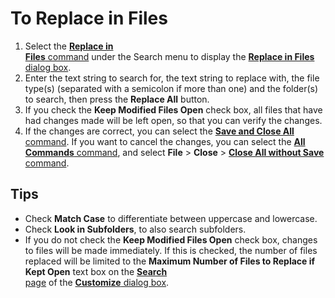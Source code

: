 # To Replace in Files

1. Select the [**Replace in**\
**Files** command](../../cmd/search/replace_in_files) under the Search menu to display the
[**Replace in Files** \
dialog box](../../dlg/replace_in_files/index).
2. Enter the text string to search for, the text string to replace with, the file type(s) (separated with a semicolon if more than one) and the folder(s) to search, then press the
**Replace All**
button.
3. If you check the **Keep Modified Files Open** check box,
all files that have had changes made will be left open, so that you can verify
the changes.
4. If the changes are correct, you can select the
[**Save and Close All** command](../../cmd/file/save_exit_all).
If you want to cancel the changes, you can select the
[**All Commands** command](../../cmd/tools/all_commands),
and select **File** \> **Close** \> [**Close All without Save** command](../../cmd/file/quit_all).

## Tips

- Check **Match Case** to differentiate between uppercase and lowercase.
- Check **Look in Subfolders**, to also search subfolders.
- If you do not check the
**Keep Modified Files Open** check box,
changes to files will be made immediately. If this is checked, the number of files replaced will be limited to the
**Maximum Number of Files to Replace if**
**Kept Open** text box on the
[**Search** \
page](../../dlg/customize/search/index) of the
[**Customize** dialog box](../../dlg/customize/index).
